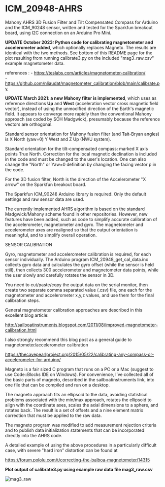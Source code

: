 # ICM_20948-AHRS

Mahony AHRS 3D Fusion Filter and Tilt Compensated Compass for Arduino and the ICM_90248 sensor, written and tested for the Sparkfun breakout board, using I2C connection on an Arduino Pro Mini.

**UPDATE October 2023: Python code for calibrating magnetometer and accelerometer added**, which optionally replaces Magneto. The results are identical with the two methods. See bottom of this README page for the plot resulting from running calibrate3.py on the included "mag3_raw.csv" example magnetometer data.

 references :
    -  https://teslabs.com/articles/magnetometer-calibration/      
    -  https://github.com/nliaudat/magnetometer_calibration/blob/main/calibrate.py

**UPDATE March 2021: a new Mahony filter is implemented**, which uses as reference directions **Up** and **West** (acceleration vector cross magnetic field vector), instead of using the unmodified direction of the Earth's magnetic field. It appears to converge more rapidly than the conventional Mahony approach (as coded by SOH Madgwick), presumably because the reference vectors are orthogonal.

Standard sensor orientation for Mahony fusion filter (and Tait-Bryan angles) is X North (yaw=0) Y West and Z Up (NWU system). 

Standard orientation for the tilt-compensated compass: marked X axis points True North.  Correction for the local magnetic declination is included in the code and must be changed to the user's location. One can also change the "North" or Yaw=0 definition by changing the facing vector p in the code.

For the 3D fusion filter, North is the direction of the Accelerometer "X arrow" on the Sparkfun breakout board.

The Sparkfun ICM_90248 Arduino library is required. Only the default settings and raw sensor data are used.

The currently implemented AHRS algorithm is based on the standard Madgwick/Mahony scheme found in other repositories. However, new features have been added, such as code to simplify accurate calibration of the accelerometer, magnetometer and gyro. The magnetometer and accelerometer axes are realigned so that the output orientation is meaningful, and to simplify overall operation. 

SENSOR CALIBRATION

Gyro, magnetometer and accelerometer calibration is required, for each sensor individually. The Arduino program ICM_20948_get_cal_data.ino collects gyro data and calculates the gyro offset (while the sensor is held still), then collects 300 accelerometer and magnetometer data points, while the user slowly and carefully rotates the sensor in 3D.

You need to cut/paste/copy the output data on the serial monitor, then create two separate comma separated value (.csv) file, one each for the magnetometer and accelerometer x,y,z values, and use them for the final calibration steps.

General magnetometer calibration approaches are described in this excellent blog article: 

http://sailboatinstruments.blogspot.com/2011/08/improved-magnetometer-calibration.html

I also strongly recommend this blog post as a general guide to magnetometer/accelerometer calibration

https://thecavepearlproject.org/2015/05/22/calibrating-any-compass-or-accelerometer-for-arduino/

Magneto is a fair sized C program that runs on a PC or a Mac (suggest to use Code::Blocks IDE on Windows). For convenience, I’ve collected all of the basic parts of magneto, described in the sailboatinstruments link, into one file that can be compiled and run on a desktop.

The magneto approach fits an ellipsoid to the data, avoiding statistical problems associated with the min/max approach, rotates the ellipsoid to align with the coordinate axes, scales the axial dimensions to a sphere, and rotates back. The result is a set of offsets and a nine element matrix correction that must be applied to the raw data.

The magneto program was modified to add measurement rejection criteria and to publish data initialization statements that can be incorporated directly into the AHRS code. 

A detailed example of using the above procedures in a particularly difficult case, with severe "hard iron" distortion can be found at 

https://forum.pololu.com/t/correcting-the-balboa-magnetometer/14315

**Plot output of calibrate3.py using example raw data file mag3_raw.csv**

![mag3_raw](https://github.com/user-attachments/assets/76de046c-3652-4cd4-a956-cd1bb85dcd20)
